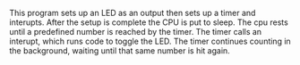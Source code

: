 This program sets up an LED as an output then sets up a timer and interupts. After the setup is complete the CPU is put to sleep. The cpu rests until a predefined number is reached by the timer. The timer calls an interupt, which runs code to toggle the LED. The timer continues counting in the background, waiting until that same number is hit again.